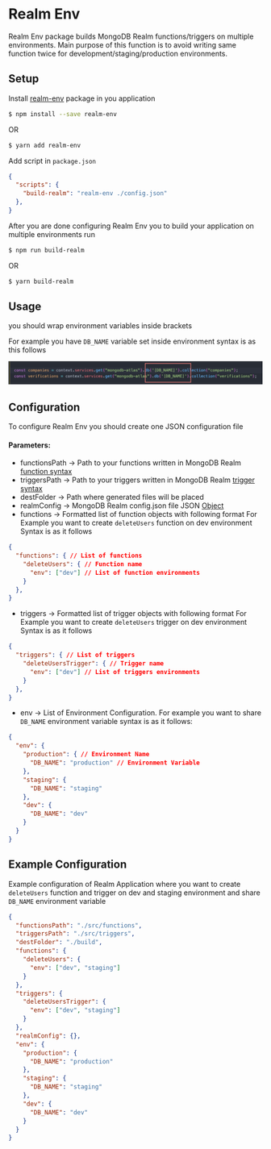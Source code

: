 # Realm Env

Realm Env package builds MongoDB Realm functions/triggers on multiple environments.
Main purpose of this function is to avoid writing same function twice for 
development/staging/production environments.

## Setup

Install [realm-env](https://www.npmjs.com/package/realm-env) package in you application

```bash
$ npm install --save realm-env
```
OR
```bash
$ yarn add realm-env
```

Add script in  ``` package.json ```

```json
{
  "scripts": {
    "build-realm": "realm-env ./config.json"
  },
}
```

After you are done configuring Realm Env you to build your application on multiple environments run
```bash
$ npm run build-realm
```
OR
```bash
$ yarn build-realm
```

## Usage

you should wrap environment variables inside brackets

For example you have  ``` DB_NAME ``` variable set inside environment
syntax is as this follows

![Env Usage](./doc/env-usage.png)

## Configuration

To configure Realm Env you should create one JSON configuration file

#### Parameters:
- functionsPath -> Path to your functions written in MongoDB Realm [function syntax](https://docs.mongodb.com/realm/functions/)
- triggersPath -> Path to your triggers written in MongoDB Realm [trigger syntax](https://docs.mongodb.com/realm/triggers/)
- destFolder -> Path where generated files will be placed
- realmConfig -> MongoDB Realm config.json file JSON [Object](https://docs.mongodb.com/realm/deploy/application-configuration-files/index.html#configuration) 
- functions -> Formatted list of function objects with following format
For Example you want to create ``` deleteUsers ``` function on dev environment
Syntax is as it follows
```json
{
  "functions": { // List of functions
    "deleteUsers": { // Function name
      "env": ["dev"] // List of function environments
    }
  },
}
```
- triggers -> Formatted list of trigger objects with following format
For Example you want to create ``` deleteUsers ``` trigger on dev environment
Syntax is as it follows
```json
{
  "triggers": { // List of triggers
    "deleteUsersTrigger": { // Trigger name
      "env": ["dev"] // List of triggers environments
    }
  },
}
```
- env -> List of Environment Configuration. For example you want to share ``` DB_NAME ``` environment variable syntax is as it follows:
```json
{
  "env": {
    "production": { // Environment Name
      "DB_NAME": "production" // Environment Variable
    },
    "staging": {
      "DB_NAME": "staging"
    },
    "dev": {
      "DB_NAME": "dev"
    }
  }
}
```


## Example Configuration
Example configuration of Realm Application where you want to create ``` deleteUsers ``` function and trigger on dev and staging environment
and share ``` DB_NAME ``` environment variable
```json
{
  "functionsPath": "./src/functions",
  "triggersPath": "./src/triggers",
  "destFolder": "./build",
  "functions": {
    "deleteUsers": {
      "env": ["dev", "staging"]
    }
  },
  "triggers": {
    "deleteUsersTrigger": {
      "env": ["dev", "staging"]
    }
  },
  "realmConfig": {},
  "env": {
    "production": {
      "DB_NAME": "production"
    },
    "staging": {
      "DB_NAME": "staging"
    },
    "dev": {
      "DB_NAME": "dev"
    }
  }
}
```
